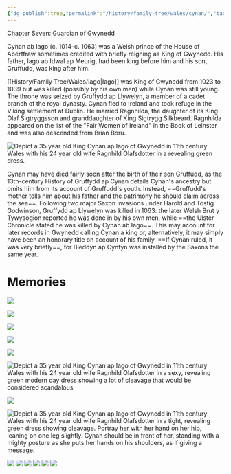 ```yaml
---
{"dg-publish":true,"permalink":"/history/family-tree/wales/cynan/","tags":["timeline","gwynedd"]}
---
```


<span
	  class='ob-timelines' 
	  data-img = 'https://i.imgur.com/fSrXUsO.jpeg'>
	  Chapter Seven: Guardian of Gwynedd 
</span>

Cynan ab Iago (c. 1014-c. 1063) was a Welsh prince of the House of Aberffraw sometimes credited with briefly reigning as King of Gwynedd. His father, Iago ab Idwal ap Meurig, had been king before him and his son, Gruffudd, was king after him.

[[History/Family Tree/Wales/Iago\|Iago]] was King of Gwynedd from 1023 to 1039 but was killed (possibly by his own men) while Cynan was still young. The throne was seized by Gruffydd ap Llywelyn, a member of a cadet branch of the royal dynasty. Cynan fled to Ireland and took refuge in the Viking settlement at Dublin. He married Ragnhilda, the daughter of its King Olaf Sigtryggsson and granddaughter of King Sigtrygg Silkbeard. Ragnhilda appeared on the list of the "Fair Women of Ireland" in the Book of Leinster and was also descended from Brian Boru.

![Depict a 35 year old King Cynan ap Iago of Gwynedd in 11th century Wales with his 24 year old wife Ragnhild Olafsdotter in a revealing green dress.](https://i.imgur.com/fSrXUsO.jpeg)

Cynan may have died fairly soon after the birth of their son Gruffudd, as the 13th-century History of Gruffydd ap Cynan details Cynan's ancestry but omits him from its account of Gruffudd's youth. Instead, ==Gruffudd's mother tells him about his father and the patrimony he should claim across the sea==. Following two major Saxon invasions under Harold and Tostig Godwinson, Gruffydd ap Llywelyn was killed in 1063: the later Welsh Brut y Tywysogion reported he was done in by his own men, while ==the Ulster Chronicle stated he was killed by Cynan ab Iago==. This may account for later records in Gwynedd calling Cynan a king or, alternatively, it may simply have been an honorary title on account of his family. ==If Cynan ruled, it was very briefly==, for Bleddyn ap Cynfyn was installed by the Saxons the same year.

# Memories

![](https://i.imgur.com/s0SQPRG.jpeg)

![](https://i.imgur.com/Ep6930n.jpeg)

![](https://i.imgur.com/8kpboLa.jpeg)

![](https://i.imgur.com/682USCx.jpeg)

![](https://i.imgur.com/yeWDjnu.jpeg)

![Depict a 35 year old King Cynan ap Iago of Gwynedd in 11th century Wales with his 24 year old wife Ragnhild Olafsdotter in a sexy, revealing green modern day dress showing a lot of cleavage that would be considered scandalous](https://i.imgur.com/F8c3zWv.jpeg)


![](https://i.imgur.com/L3G75kf.jpeg)


![Depict a 35 year old King Cynan ap Iago of Gwynedd in 11th century Wales with his 24 year old wife Ragnhild Olafsdotter in a tight, revealing green dress showing cleavage. Portray her with her hand on her hip, leaning on one leg slightly. Cynan should be in front of her, standing with a mighty posture as she puts her hands on his shoulders, as if giving a message.](https://i.imgur.com/mVvuY4H.png)



![](https://i.imgur.com/BInJkSR.jpeg)
![](https://i.imgur.com/TKUsF0N.jpeg)
![](https://i.imgur.com/cC9OGG7.jpeg)
![](https://i.imgur.com/NCVdmbs.jpeg)
![](https://i.imgur.com/JDUGd3d.jpeg)
![](https://i.imgur.com/Pq9sD8I.jpeg)
